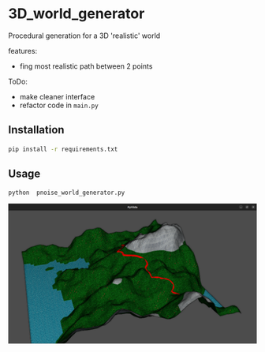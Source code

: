 # 3D_world_generator
Procedural generation for a 3D 'realistic' world

features:
- fing most realistic path between 2 points

ToDo:
- make cleaner interface
- refactor code in `main.py`

## Installation


```bash
pip install -r requirements.txt
```

## Usage

```bash
python  pnoise_world_generator.py
```



![](doc/path.png)